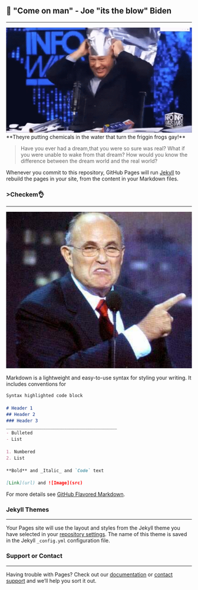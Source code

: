 ## :frog: "Come on man" - Joe "its the blow" Biden
__________________________________________
<img src="https://github.com/qayynon/Q/blob/main/AluminiumHatGenius.gif" width=1000>
**Theyre putting chemicals in the water that turn the friggin frogs gay!**

>Have you ever had a dream,that you were so sure was real? 
>What if you were unable to wake from that dream? 
>How would you know the difference between the dream world and the real world?

Whenever you commit to this repository, GitHub Pages will run [Jekyll](https://jekyllrb.com/) to rebuild the pages in your site, from the content in your Markdown files.

### **>Checkem**:ok_hand:
__________________________________________
<img src="https://github.com/qayynon/Q/blob/main/original.jpg" width=750>

Markdown is a lightweight and easy-to-use syntax for styling your writing. It includes conventions for

```markdown
Syntax highlighted code block

# Header 1
## Header 2
### Header 3
__________________________________________
- Bulleted
- List

1. Numbered
2. List

**Bold** and _Italic_ and `Code` text

[Link](url) and ![Image](src)
```

For more details see [GitHub Flavored Markdown](https://guides.github.com/features/mastering-markdown/).

### Jekyll Themes
__________________________________________
Your Pages site will use the layout and styles from the Jekyll theme you have selected in your [repository settings](https://github.com/qayynon/Q/settings). The name of this theme is saved in the Jekyll `_config.yml` configuration file.

### Support or Contact
__________________________________________
Having trouble with Pages? Check out our [documentation](https://docs.github.com/categories/github-pages-basics/) or [contact support](https://github.com/contact) and we’ll help you sort it out.

